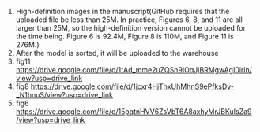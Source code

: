1. High-definition images in the manuscript(GitHub requires that the uploaded file be less than 25M. In practice, Figures 6, 8, and 11 are all larger than 25M, so the high-definition version cannot be uploaded for the time being. Figure 6 is 92.4M, Figure 8 is 110M, and Figure 11 is 276M.)
2. After the model is sorted, it will be uploaded to the warehouse
3. fig11 https://drive.google.com/file/d/1tAd_mme2uZQSn9IOqJjBRMgwAgI0irin/view?usp=drive_link
4. fig8 https://drive.google.com/file/d/1jcxr4HjThxUhMhnS9ePfksDv-_N1hnuS/view?usp=drive_link
5. fig6 https://drive.google.com/file/d/15pqtnHVV6ZsVbT6A8axhyMrJBKuIsZa9/view?usp=drive_link
